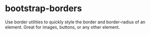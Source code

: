 # bootstrap-borders
Use border utilities to quickly style the border and border-radius of an element. Great for images, buttons, or any other element.
